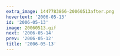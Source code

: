 ```yaml
---
extra_image: 1447783866-20060513after.png
hovertext: '2006-05-13'
id: '2006-05-13'
image: 20060513.gif
next: '2006-05-14'
prev: '2006-05-12'
title: '2006-05-13'
---
```

